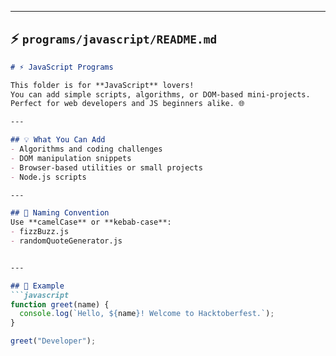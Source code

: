 
---

## ⚡ `programs/javascript/README.md`

```markdown
# ⚡ JavaScript Programs

This folder is for **JavaScript** lovers!  
You can add simple scripts, algorithms, or DOM-based mini-projects.  
Perfect for web developers and JS beginners alike. 🌐

---

## 💡 What You Can Add
- Algorithms and coding challenges
- DOM manipulation snippets
- Browser-based utilities or small projects
- Node.js scripts

---

## 🧩 Naming Convention
Use **camelCase** or **kebab-case**:
- fizzBuzz.js
- randomQuoteGenerator.js


---

## 🧠 Example
```javascript
function greet(name) {
  console.log(`Hello, ${name}! Welcome to Hacktoberfest.`);
}

greet("Developer");
